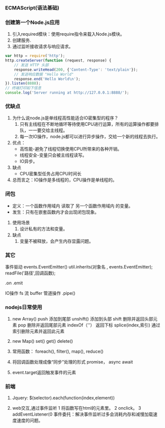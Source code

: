 
### ECMAScript(语法基础)


### 创建第一个Node.js应用
1. 引入required模块：使用require指令来载入Node.js模块。
2. 创建服务.
3. 通过监听接收请求与响应请求。
```js nodejss
var http = require('http');
http.createServer(function (request, response) {
    // 发送 HTTP 头部 
    response.writeHead(200, {'Content-Type': 'text/plain'});
    // 发送响应数据 "Hello World"
    response.end('Hello World\n');
}).listen(8888);
// 终端打印如下信息
console.log('Server running at http://127.0.0.1:8888/');
```

### 优缺点
1. 为什么说node.js是单线程高性能适合IO密集型的程序？
    1. 只有主线程在不断地循环等待使用CPU进行运算，所有的运算操作都要排队，一一要交给主线程。
    2. 每一次IO操作，node.js都可以进行异步操作，交给一个新的线程去执行。
2. 优点：
    - 高性能-避免了线程切换使用CPU所带来的各种开销。
    - 线程安全-变量只会被主线程读写。
    - IO异步。
3. 缺点
    - CPU密集型任务占用CPU时间长
4. 总而言之：IO操作是多线程的，CPU操作是单线程的。

### 闭包
- 定义：一个函数作用域内 读取了 另一个函数作用域内 的变量。 
- 发生：只有在嵌套函数内才会出现闭包现象。
1. 使用场景
    1. 设计私有的方法和变量。
2. 缺点
    1. 变量不被释放，会产生内存显露问题。
    
### 其它
事件驱动
events.EventEmitter()
util.inherits(对象名 , events.EventEmitter);
readFile('路径',回调函数);

.on
.emit

IO操作
fs
流
buffer
管道操作 .pipe()

### nodejs日常使用
1. new Array()
push 添加到尾部
unshift()  添加到头部
shift 删除并返回头部元素
pop 删除并返回尾部元素
indexOf（''） 返回下标
splice(index,索引) 通过索引删除元素并返回此元素

2. new Map()
set()
get()
delete()

3. 常用函数：
foreach(), filter(), map(), reduce()

4. 将回调函数处理成像“同步”处理的形式
promise， async await

3. event.target返回触发事件的元素

### 前端
1. Jquery:
$(selector).each(function(index,element))

2. web交互,通过事件监听
1 将函数写在html的元素里。
2 onclick。
3 addEventListener(0
事件委托：解决事件监听过多会消耗内存和减慢加载速度速度的问题。